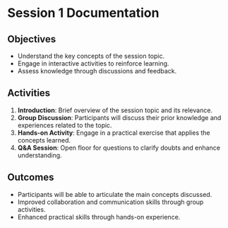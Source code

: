 # Session 1 Documentation

## Objectives
- Understand the key concepts of the session topic.
- Engage in interactive activities to reinforce learning.
- Assess knowledge through discussions and feedback.

## Activities
1. **Introduction**: Brief overview of the session topic and its relevance.
2. **Group Discussion**: Participants will discuss their prior knowledge and experiences related to the topic.
3. **Hands-on Activity**: Engage in a practical exercise that applies the concepts learned.
4. **Q&A Session**: Open floor for questions to clarify doubts and enhance understanding.

## Outcomes
- Participants will be able to articulate the main concepts discussed.
- Improved collaboration and communication skills through group activities.
- Enhanced practical skills through hands-on experience.